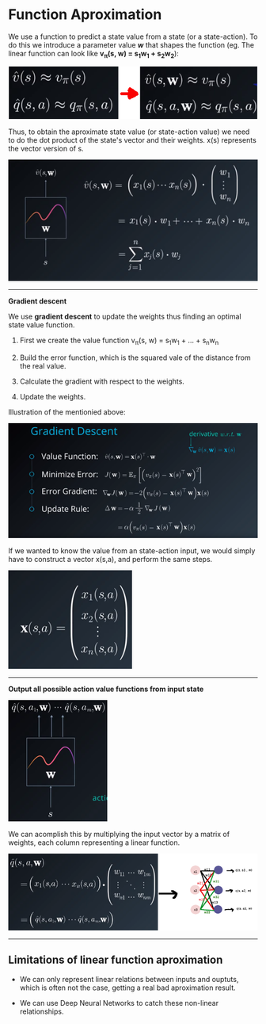 # **Function Aproximation**

We use a function to predict a state value from a state (or a state-action). To do this we introduce a parameter value **_w_** that shapes the function (eg. The linear function can look like **v<sub>π</sub>(s, w) = s<sub>1</sub>w<sub>1</sub> + s<sub>2</sub>w<sub>2</sub>**):

![function aproximation](/images/rl_function_aprox.png)

Thus, to obtain the aproximate state value (or state-action value) we need to do the dot product of the state's vector and their weights. x(s) represents the vector version of s.

![dot product](/images/rl_dot_product.png)

-------

**Gradient descent**

We use **gradient descent** to update the weights thus finding an optimal state value function.

1. First we create the value function v<sub>π</sub>(s, w) =  s<sub>1</sub>w<sub>1</sub> + ... + s<sub>n</sub>w<sub>n</sub>

2. Build the error function, which is the squared vale of the distance from the real value.

3. Calculate the gradient with respect to the weights.

4. Update the weights.


Illustration of the mentionied above:

![gradient descent](/images/rl_gradient_descent.png)

If we wanted to know the value from an state-action input, we would simply have to construct a vector x(s,a), and perform the same steps.

![state action vector](/images/rl_state_action_vector.png)

-----


**Output all possible action value functions from input state**

![action vector output](/images/rl_action_vector.png)

We can acomplish this by multiplying the input vector by a matrix of weights, each column representing a linear function.

![](/images/rl_state_action_aprox-fn.png)

----

## **Limitations of linear function aproximation**

* We can only represent linear relations between inputs and ouptuts, which is often  not the case, getting a real bad aproximation result.

* We can use Deep Neural Networks to catch these non-linear relationships.

